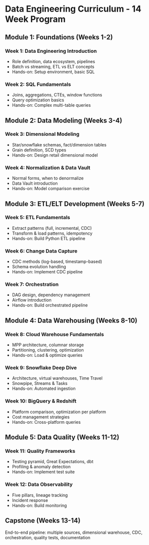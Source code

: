 # Data Engineering Curriculum - 14 Week Program

## Module 1: Foundations (Weeks 1-2)
### Week 1: Data Engineering Introduction
- Role definition, data ecosystem, pipelines
- Batch vs streaming, ETL vs ELT concepts
- Hands-on: Setup environment, basic SQL

### Week 2: SQL Fundamentals  
- Joins, aggregations, CTEs, window functions
- Query optimization basics
- Hands-on: Complex multi-table queries

## Module 2: Data Modeling (Weeks 3-4)
### Week 3: Dimensional Modeling
- Star/snowflake schemas, fact/dimension tables
- Grain definition, SCD types
- Hands-on: Design retail dimensional model

### Week 4: Normalization & Data Vault
- Normal forms, when to denormalize
- Data Vault introduction
- Hands-on: Model comparison exercise

## Module 3: ETL/ELT Development (Weeks 5-7)
### Week 5: ETL Fundamentals
- Extract patterns (full, incremental, CDC)
- Transform & load patterns, idempotency
- Hands-on: Build Python ETL pipeline

### Week 6: Change Data Capture
- CDC methods (log-based, timestamp-based)
- Schema evolution handling
- Hands-on: Implement CDC pipeline

### Week 7: Orchestration
- DAG design, dependency management
- Airflow introduction
- Hands-on: Build orchestrated pipeline

## Module 4: Data Warehousing (Weeks 8-10)
### Week 8: Cloud Warehouse Fundamentals
- MPP architecture, columnar storage
- Partitioning, clustering, optimization
- Hands-on: Load & optimize queries

### Week 9: Snowflake Deep Dive
- Architecture, virtual warehouses, Time Travel
- Snowpipe, Streams & Tasks
- Hands-on: Automated ingestion

### Week 10: BigQuery & Redshift
- Platform comparison, optimization per platform
- Cost management strategies
- Hands-on: Cross-platform queries

## Module 5: Data Quality (Weeks 11-12)
### Week 11: Quality Frameworks
- Testing pyramid, Great Expectations, dbt
- Profiling & anomaly detection
- Hands-on: Implement test suite

### Week 12: Data Observability
- Five pillars, lineage tracking
- Incident response
- Hands-on: Build monitoring

## Capstone (Weeks 13-14)
End-to-end pipeline: multiple sources, dimensional warehouse, CDC, orchestration, quality tests, documentation
